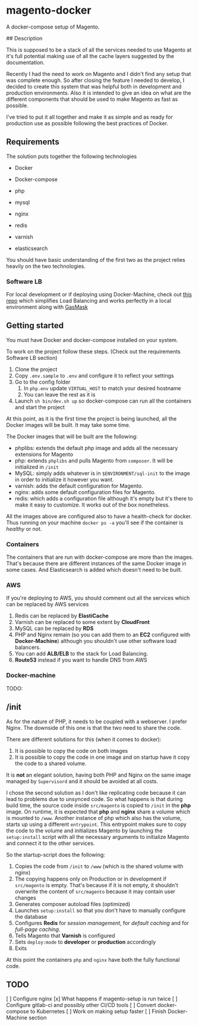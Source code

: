 # magento-docker
A docker-compose setup of Magento.

## Description

This is supposed to be a stack of all the services needed to use Magento at it's full potential making use of all the cache layers suggested by the documentation.

Recently I had the need to work on Magento and I didn't find any setup that was complete enough. So after closing the feature I needed to develop, I decided to create this system that was helpful both in development and production environments. Also it is intended to give an idea on what are the different components that should be used to make Magento as fast as possible.

I've tried to put it all together and make it as simple and as ready for production use as possible following the best practices of Docker.

## Requirements

The solution puts together the following technologies

- Docker
- Docker-compose

- php
- mysql
- nginx
- redis
- varnish
- elasticsearch

You should have basic understanding of the first two as the project relies heavily on the two technologies.

### Software LB

For local development or if deploying using Docker-Machine, check out [this repo](https://github.com/blimpair/loadbalancer) which simplifies Load Balancing and works perfectly in a local environment along with [GasMask](https://github.com/2ndalpha/gasmask)

## Getting started

You must have Docker and docker-compose installed on your system.

To work on the project follow these steps. (Check out the requirements Software LB section)

1. Clone the project
2. Copy `.env.sample` to `.env` and configure it to reflect your settings
3. Go to the config folder
   1. In `php.env` update `VIRTUAL_HOST` to match your desired hostname
   2. You can leave the rest as it is
4. Launch `sh bin/dev.sh up` so docker-compose can run all the containers and start the project

At this point, as it is the first time the project is being launched, all the Docker images will be built. It may take some time.

The Docker images that will be built are the following:

- phplibs: extends the default php image and adds all the necessary extensions for Magento
- php: extends `phplibs` and pulls Magento from `composer`. It will be initialized in `/init`
- MySQL: simply adds whatever is in `$ENVIRONMENT/sql-init` to the image in order to initialize it however you want.
- varnish: adds the default configuration for Magento.
- nginx: adds some default configuration files for Magento.
- redis: which adds a configuration file although it's empty but it's there to make it easy to customize. It works out of the box nonetheless.

All the images above are configured also to have a health-check for docker. Thus running on your machine `docker ps -a` you'll see if the container is *healthy* or not.

### Containers

The containers that are run with docker-compose are more than the images. That's because there are different instances of the same Docker image in some cases. And Elasticsearch is added which doesn't need to be built.

### AWS

If you're deploying to AWS, you should comment out all the services which can be replaced by AWS services

1. Redis can be replaced by **ElastiCache**
2. Varnish can be replaced to some extent by **CloudFront**
3. MySQL can be replaced by **RDS**
4. PHP and Nginx remain (so you can add them to an **EC2** configured with **Docker-Machine**) although you shouldn't use other software load balancers.
5. You can add **ALB/ELB** to the stack for Load Balancing.
6. **Route53** instead if you want to handle DNS from AWS

### Docker-machine

TODO:

## /init

As for the nature of PHP, it needs to be coupled with a webserver. I prefer Nginx. The downside of this one is that the two need to share the code.

There are different solutions for this (when it comes to docker):

1. It is possible to copy the code on both images
2. It is possible to copy the code in one image and on startup have it copy the code to a shared volume.

It is **not** an elegant solution, having both PHP and Nginx on the same image managed by `Supervisord` and it should be avoided at all costs.

I chose the second solution as I don't like replicating code because it can lead to problems due to unsynced code. So what happens is that during build time, the source code inside `src/magento` is copied to `/init` in the **php** image. On runtime, it is expected that **php** and **nginx** share a volume which is mounted to `/www`. Another instance of php which also has the volume, starts up using a different `entrypoint`. This entrypoint makes sure to copy the code to the volume and initializes Magento by launching the `setup:install` script with all the necessary arguments to initialize Magento and connect it to the other services.

So the startup-script does the following:

1. Copies the code from `/init` to `/www` (which is the shared volume with nginx)
2. The copying happens only on Production or in development if `src/magento` is empty. That's because if it is not empty, it shouldn't overwrite the content of `src/magento` because it may contain user changes
3. Generates composer autoload files (optimized)
4. Launches `setup:install` so that you don't have to manually configure the database
5. Configures **Redis** for *session management*, for *default caching* and for *full-page caching*.
6. Tells Magento that **Varnish** is configured
7. Sets `deploy:mode` to **developer** or **production** accordingly
8. Exits

At this point the containers `php` and `nginx` have both the fully functional code.

## TODO

[ ] Configure nginx
[x] What happens if magento-setup is run twice
[ ] Configure gitlab-ci and possibly other CI/CD tools
[ ] Convert docker-compose to Kubernetes
[ ] Work on making setup faster
[ ] Finish Docker-Machine section

